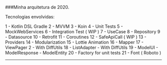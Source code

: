 ###Minha arquitetura de 2020.

Tecnologias envolvidas:

1 - Kotlin DSL Gradle
2 - MVVM
3 - Koin
4 - Unit Tests
5 - MockWebServices
6 - Integration Test ( WIP )
7 - UseCase
8 - Repository
9 - Datasource
10 - Retrofit
11 - Coroutines
12 - SafeApiCall ( WIP )
13 - Providers
14 - Modularization
15 - Lottie Animation
16 - Mapper
17 - ViewPager 2 - With DiffUtils
18 - ListAdapter - With DiffUtils
19 - ModelUI - ModelResponse - ModelEntity
20 - Factory for unit tests
21 - Font ( Roboto )

---
